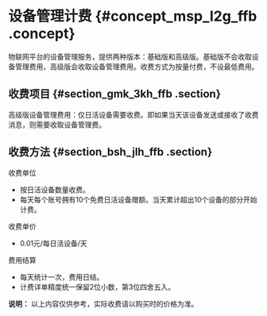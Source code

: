 # 设备管理计费 {#concept_msp_l2g_ffb .concept}

物联网平台的设备管理服务，提供两种版本：基础版和高级版。基础版不会收取设备管理费用，高级版会收取设备管理费用。收费方式为按量付费，不设最低费用。

## 收费项目 {#section_gmk_3kh_ffb .section}

高级版设备管理费用：仅日活设备需要收费。即如果当天该设备发送或接收了收费消息，则需要收取设备管理费。

## 收费方法 {#section_bsh_jlh_ffb .section}

收费单位

-   按日活设备数量收费。
-   每天每个账号拥有10个免费日活设备赠额。当天累计超出10个设备的部分开始计费。

收费单价

-   0.01元/每日活设备/天

费用结算

-   每天统计一次，费用日结。
-   计费详单精度统一保留2位小数，第3位四舍五入。

**说明：** 以上内容仅供参考，实际收费请以购买时的价格为准。

